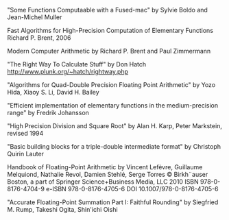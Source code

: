 
"Some Functions Computaable with a Fused-mac"
by Sylvie Boldo and Jean-Michel Muller

Fast Algorithms for High-Precision Computation of Elementary Functions
Richard P. Brent, 2006

Modern Computer Arithmetic
by Richard P. Brent and Paul Zimmermann

"The Right Way To Calculate Stuff"
by Don Hatch
http://www.plunk.org/~hatch/rightway.php

"Algorithms for Quad-Double Precision Floating Point Arithmetic"
by Yozo Hida, Xiaoy S. Li, David H. Bailey

"Efficient implementation of elementary functions in the medium-precision range"
by Fredrik Johansson


"High Precision Division and Square Root"
by Alan H. Karp, Peter Markstein, revised 1994


"Basic building blocks for a triple-double intermediate format"
by Christoph Quirin Lauter

Handbook of Floating-Point Arithmetic
   by Vincent Lefèvre, Guillaume Melquiond, Nathalie Revol, Damien Stehlé, Serge Torres
   © Birkh¨auser Boston, a part of Springer Science+Business Media, LLC 2010
   ISBN 978-0-8176-4704-9  e-ISBN 978-0-8176-4705-6  DOI 10.1007/978-0-8176-4705-6

"Accurate Floating-Point Summation Part I: Faithful Rounding"
by Siegfried M. Rump, Takeshi Ogita, Shin'ichi Oishi

